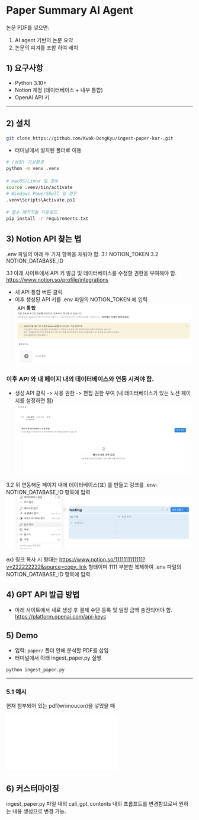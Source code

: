 # Paper Summary AI Agent

논문 PDF를 넣으면:
1) AI agent 기반의 논문 요약 
2) 논문의 피겨를 포함 하여 배치 


## 1) 요구사항
- Python 3.10+
- Notion 계정 (데이터베이스 + 내부 통합)
- OpenAI API 키

---

## 2) 설치

```bash
git clone https://github.com/Kwak-DongKyu/ingest-paper-kor-.git
```
- 터미널에서 설치된 폴더로 이동

```bash
# (권장) 가상환경
python -m venv .venv

# macOS/Linux 일 경우
source .venv/bin/activate
# Windows PowerShell 일 경우
.venv\Scripts\Activate.ps1

# 필수 패키지들 다운로드 
pip install -r requirements.txt
```


## 3) Notion API 찾는 법 
.env 파일의 아래 두 가지 항목을 채워야 함. 
3.1 NOTION_TOKEN
3.2 NOTION_DATABASE_ID


3.1 아래 사이트에서 API 키 발급 및 데이터베이스를 수정할 권한을 부여해야 함. 
https://www.notion.so/profile/integrations

- 새 API 통합 버튼 클릭
- 이후 생성된 API 키를 .env 파일의 NOTION_TOKEN 에 입력
![Notion Integrations 페이지](Image/notion1.png)

### 이후 API 와 내 페이지 내의 데이터베이스와 연동 시켜야 함. 
- 생성 API 클릭 -> 사용 권한 -> 편집 권한 부여
(내 데이터베이스가 있는 노션 페이지를 설정하면 됨)
![Notion-Database 페이지](Image/notion2.png)

3.2 위 연동해둔 페이지 내에 데이터베이스(표) 를 만들고 링크를 .env-NOTION_DATABASE_ID 항목에 입력 
![Notion database 페이지](Image/notion3.png)

ex) 링크 복사 시 형태는 https://www.notion.so/1111111111111?v=222222222&source=copy_link 형태이며 1111 부분만 복제하여
.env 파일의 NOTION_DATABASE_ID 항목에 입력


## 4) GPT API 발급 방법
- 아래 사이트에서 새로 생성 후 결제 수단 등록 및 일정 금액 충전되어야 함.
https://platform.openai.com/api-keys


## 5) Demo
- 입력: `paper/` 폴더 안에 분석할 PDF를 삽입
- 터미널에서 아래 ingest_paper.py 실행

```bash
python ingest_paper.py
```

---

### 5.1 예시 
현재 첨부되어 있는 pdf(wrimoucon)을 넣었을 때 

![AI AGENT 결과 예시](Image/example_wrimoucon.pdf)


## 6) 커스터마이징
ingest_paper.py 파일 내의 call_gpt_contents 내의 프롬프트를 변경함으로써 원하는 내용 생성으로 변경 가능. 